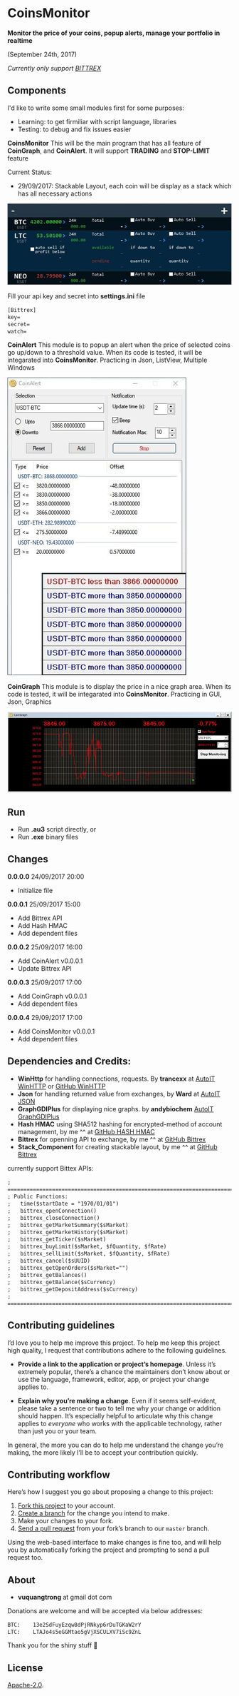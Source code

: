 CoinsMonitor
===========
__Monitor the price of your coins, popup alerts, manage your portfolio in realtime__

(September 24th, 2017)

_Currently only support [BITTREX](https://bittrex.com/)_

## Components
I'd like to write some small modules first for some purposes:
* Learning: to get firmiliar with script language, libraries
* Testing: to debug and fix issues easier

**CoinsMonitor**
This will be the main program that has all feature of **CoinGraph**, and **CoinAlert**.
It will support **TRADING** and **STOP-LIMIT** feature

Current Status:

* 29/09/2017: Stackable Layout, each coin will be display as a stack which has all necessary actions

![CoinsMonitor_Layout_1](./CoinsMonitor_Layout_1.jpg)

Fill your api key and secret into **settings.ini** file

	[Bittrex]
	key=
	secret=
	watch=

**CoinAlert**
This module is to popup an alert when the price of selected coins go up/down to a threshold value. When its code is tested, it will be integarated into **CoinsMonitor**.
Practicing in Json, ListView, Multiple Windows

![CoinAlert](./CoinAlert.jpg)

**CoinGraph**
This module is to display the price in a nice graph area. When its code is tested, it will be integarated into **CoinsMonitor**.
Practicing in GUI, Json, Graphics

![CoinGraph](./CoinGraph.jpg)


## Run
* Run **.au3** script directly, or
* Run **.exe** binary files

## Changes
**0.0.0.0**		24/09/2017		20:00
* 	Initialize file

**0.0.0.1**		25/09/2017		15:00
* 	Add Bittrex API
* 	Add Hash HMAC
* 	Add dependent files

**0.0.0.2**		25/09/2017		16:00
* 	Add CoinAlert v0.0.0.1
* 	Update Bittrex API

**0.0.0.3**		25/09/2017		17:00
* 	Add CoinGraph v0.0.0.1
* 	Add dependent files

**0.0.0.4**		29/09/2017		17:00
* 	Add CoinsMonitor v0.0.0.1
* 	Add dependent files

## Dependencies and Credits:
* **WinHttp** for handling connections, requests. By **trancexx** at [AutoIT WinHTTP](https://www.autoitscript.com/forum/topic/84133-winhttp-functions/) or [GitHub WinHTTP](https://github.com/dragana-r/autoit-winhttp)
* **Json** for handling returned value from exchanges, by **Ward** at [AutoIT JSON](http://www.autoitscript.com/forum/index.php?showtopic=148114)
* **GraphGDIPlus** for displaying nice graphs. by **andybiochem** [AutoIT GraphGDIPlus](http://www.autoitscript.com/forum/index.php?showtopic=104399)
* **Hash HMAC** using SHA512 hashing for encrypted-method of account management, by me ^^ at [GitHub HASH HMAC](./Hash_Hmac.au3)
* **Bittrex** for openning API to exchange, by me ^^ at [GitHub Bittrex](./Bittrex.au3)
* **Stack_Component** for creating stackable layout, by me ^^ at [GitHub Bittrex](./Stack_Component.au3)

currently support Bittex APIs:

	; ===========================================================================================
	; Public Functions:
	; 	time($startDate = "1970/01/01")
	; 	bittrex_openConnection()
	; 	bittrex_closeConnection()
	; 	bittrex_getMarketSummary($sMarket)
	; 	bittrex_getMarketHistory($sMarket)
	; 	bittrex_getTicker($sMarket)
	; 	bittrex_buyLimit($sMarket, $fQuantity, $fRate)
	; 	bittrex_sellLimit($sMarket, $fQuantity, $fRate)
	; 	bittrex_cancel($sUUID)
	; 	bittrex_getOpenOrders($sMarket="")
	; 	bittrex_getBalances()
	; 	bittrex_getBalance($sCurrency)
	; 	bittrex_getDepositAddress($sCurrency)
	; ===========================================================================================

## Contributing guidelines
I’d love you to help me improve this project. To help me keep this project high
quality, I request that contributions adhere to the following guidelines.

- **Provide a link to the application or project’s homepage**. Unless it’s
  extremely popular, there’s a chance the maintainers don’t know about or use
  the language, framework, editor, app, or project your change applies to.

- **Explain why you’re making a change**. Even if it seems self-evident, please
  take a sentence or two to tell me why your change or addition should happen.
  It’s especially helpful to articulate why this change applies to *everyone*
  who works with the applicable technology, rather than just you or your team.

In general, the more you can do to help me understand the change you’re making,
the more likely I’ll be to accept your contribution quickly.

## Contributing workflow
Here’s how I suggest you go about proposing a change to this project:

1. [Fork this project][fork] to your account.
2. [Create a branch][branch] for the change you intend to make.
3. Make your changes to your fork.
4. [Send a pull request][pr] from your fork’s branch to our `master` branch.

Using the web-based interface to make changes is fine too, and will help you
by automatically forking the project and prompting to send a pull request too.

[fork]: https://help.github.com/articles/fork-a-repo/
[branch]: https://help.github.com/articles/creating-and-deleting-branches-within-your-repository
[pr]: https://help.github.com/articles/using-pull-requests/

## About
* **vuquangtrong** at gmail dot com

Donations are welcome and will be accepted via below addresses:

	BTC:	13e2SdFuyEzqw8dPjRNkyp6rDuTGKaW2rY
	LTC:	LTAJo4s5eGGMtao5gVjXSCULXV7iSc9ZnL

Thank you for the shiny stuff :kiss:

## License
[Apache-2.0](./LICENSE).
